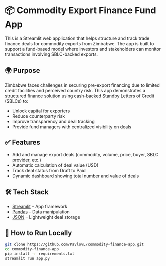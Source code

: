 # 📦 Commodity Export Finance Fund App

This is a Streamlit web application that helps structure and track trade finance deals for commodity exports from Zimbabwe. The app is built to support a fund-based model where investors and stakeholders can monitor transactions involving SBLC-backed exports.

## 🌍 Purpose

Zimbabwe faces challenges in securing pre-export financing due to limited credit facilities and perceived country risk. This app demonstrates a structured finance solution using cash-backed Standby Letters of Credit (SBLCs) to:

- Unlock capital for exporters
- Reduce counterparty risk
- Improve transparency and deal tracking
- Provide fund managers with centralized visibility on deals

## ✅ Features

- Add and manage export deals (commodity, volume, price, buyer, SBLC provider, etc.)
- Automatic calculation of deal value (USD)
- Track deal status from Draft to Paid
- Dynamic dashboard showing total number and value of deals

## 🛠️ Tech Stack

- [Streamlit](https://streamlit.io/) – App framework
- [Pandas](https://pandas.pydata.org/) – Data manipulation
- [JSON](https://www.json.org/) – Lightweight deal storage

## 🚀 How to Run Locally

```bash
git clone https://github.com/PavlovL/commodity-finance-app.git
cd commodity-finance-app
pip install -r requirements.txt
streamlit run app.py
